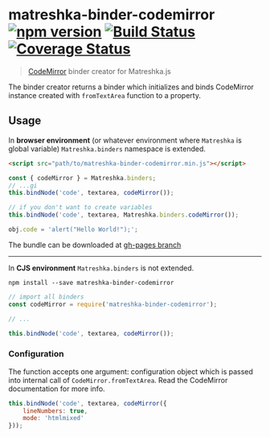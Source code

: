 # matreshka-binder-codemirror [![npm version](https://badge.fury.io/js/matreshka-binder-codemirror.svg)](https://badge.fury.io/js/matreshka-binder-codemirror) [![Build Status](https://travis-ci.org/matreshkajs/matreshka-binder-codemirror.svg?branch=master)](https://travis-ci.org/matreshkajs/matreshka-binder-codemirror) [![Coverage Status](https://coveralls.io/repos/github/matreshkajs/matreshka-binder-codemirror/badge.svg?branch=master)](https://coveralls.io/github/matreshkajs/matreshka-binder-codemirror?branch=master)
> [CodeMirror](http://codemirror.net/) binder creator for Matreshka.js

The binder creator returns a binder which initializes and binds CodeMirror instance created with ``fromTextArea`` function to a property.

## Usage
In **browser environment** (or whatever environment where ``Matreshka`` is global variable)  ``Matreshka.binders`` namespace is extended.
```html
<script src="path/to/matreshka-binder-codemirror.min.js"></script>
```

```js
const { codeMirror } = Matreshka.binders;
// ...gi
this.bindNode('code', textarea, codeMirror());

// if you don't want to create variables
this.bindNode('code', textarea, Matreshka.binders.codeMirror());

obj.code = 'alert("Hello World!");';
```

The bundle can be downloaded at [gh-pages branch](https://github.com/matreshkajs/matreshka-binder-codemirror/tree/gh-pages)

-------------

In **CJS environment** ``Matreshka.binders`` is not extended.

```
npm install --save matreshka-binder-codemirror
```

```js
// import all binders
const codeMirror = require('matreshka-binder-codemirror');

// ...

this.bindNode('code', textarea, codeMirror());
```


### Configuration

The function accepts one argument: configuration object which is passed into internal call of ``CodeMirror.fromTextArea``. Read the CodeMirror documentation for more info.

```js
this.bindNode('code', textarea, codeMirror({
    lineNumbers: true,
    mode: 'htmlmixed'
}));
```
